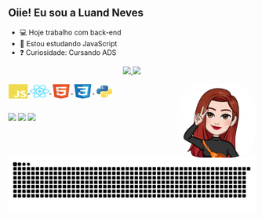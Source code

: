 ## Oiie! Eu sou a Luand Neves

- 💻 Hoje trabalho com back-end
- 📘 Estou estudando JavaScript
- ❓ Curiosidade: Cursando ADS

<div align="center">
  <a href="https://github.com/nevesluand">
  <img height="180em" src="https://github-readme-stats.vercel.app/api?username=nevesluand&show_icons=true&theme=dracula&include_all_commits=true&count_private=true"/>
  <img height="180em" src="https://github-readme-stats.vercel.app/api/top-langs/?username=nevesluand&layout=compact&langs_count=7&theme=dracula"/>
</div>

<div style="display: inline_block"><br>
  <img align="center" alt="Luand-Js" height="30" width="40" src="https://raw.githubusercontent.com/devicons/devicon/master/icons/javascript/javascript-plain.svg">
  <img align="center" alt="Luand-React" height="30" width="40" src="https://raw.githubusercontent.com/devicons/devicon/master/icons/react/react-original.svg">
  <img align="center" alt="Luand-HTML" height="30" width="40" src="https://raw.githubusercontent.com/devicons/devicon/master/icons/html5/html5-original.svg">
  <img align="center" alt="Luand-CSS" height="30" width="40" src="https://raw.githubusercontent.com/devicons/devicon/master/icons/css3/css3-original.svg">
  <img align="center" alt="Luand-Python" height="30" width="40" src="https://raw.githubusercontent.com/devicons/devicon/master/icons/python/python-original.svg">
  <img align="right" alt="Luand-pic" height="150" style="border-radius:50px;" src="figura/avatar_luand.png">
</div>

##

<div>
  <a href="https://instagram.com/luandneves" target="_blank"><img src="https://img.shields.io/badge/-Instagram-%23E4405F?style=for-the-badge&logo=instagram&logoColor=white" target="_blank"></a>
  <a href = "mailto:neves.luand@gmail.com"><img src="https://img.shields.io/badge/-Gmail-%23333?style=for-the-badge&logo=gmail&logoColor=white" target="_blank"></a>
  <a href="https://www.linkedin.com/in/luand-neves" target="_blank"><img src="https://img.shields.io/badge/-LinkedIn-%230077B5?style=for-the-badge&logo=linkedin&logoColor=white" target="_blank"></a>   
</div>

<picture>
  <source media="(prefers-color-scheme: dark)" srcset="https://raw.githubusercontent.com/nevesluand/nevesluand/output/github-contribution-grid-snake-dark.svg">
  <source media="(prefers-color-scheme: light)" srcset="https://raw.githubusercontent.com/nevesluand/nevesluand/output/github-contribution-grid-snake.svg">
  <img alt="github contribution grid snake animation" src="https://raw.githubusercontent.com/nevesluand/nevesluand/output/github-contribution-grid-snake.svg">
</picture>

